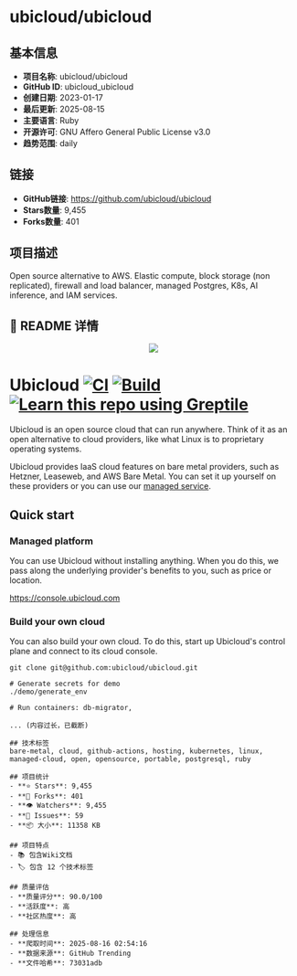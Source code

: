 # ubicloud/ubicloud

## 基本信息
- **项目名称**: ubicloud/ubicloud
- **GitHub ID**: ubicloud_ubicloud
- **创建日期**: 2023-01-17
- **最后更新**: 2025-08-15
- **主要语言**: Ruby
- **开源许可**: GNU Affero General Public License v3.0
- **趋势范围**: daily

## 链接
- **GitHub链接**: https://github.com/ubicloud/ubicloud
- **Stars数量**: 9,455
- **Forks数量**: 401

## 项目描述
Open source alternative to AWS. Elastic compute, block storage (non replicated), firewall and load balancer, managed Postgres, K8s, AI inference, and IAM services.

## 📝 README 详情
<p align="center">
  <img src="https://github.com/user-attachments/assets/779e73bd-c260-4729-8430-c630628f1b6b">
</p>

# Ubicloud [![CI](https://github.com/ubicloud/ubicloud/actions/workflows/ci.yml/badge.svg)](https://github.com/ubicloud/ubicloud/actions/workflows/ci.yml) [![Build](https://github.com/ubicloud/ubicloud/actions/workflows/build.yml/badge.svg)](https://github.com/ubicloud/ubicloud/actions/workflows/build.yml) <a href="https://app.greptile.com/repo/ubicloud/ubicloud"><img src="https://img.shields.io/badge/learn_with-greptile-%091B12?color=%091B12" alt="Learn this repo using Greptile"></a>

Ubicloud is an open source cloud that can run anywhere. Think of it as an open alternative
to cloud providers, like what Linux is to proprietary operating systems.

Ubicloud provides IaaS cloud features on bare metal providers, such as Hetzner, Leaseweb, 
and AWS Bare Metal. You can set it up yourself on these providers or you can use our 
[managed service](https://console.ubicloud.com).

## Quick start

### Managed platform

You can use Ubicloud without installing anything. When you do this, we pass along the 
underlying provider's benefits to you, such as price or location.

https://console.ubicloud.com

### Build your own cloud

You can also build your own cloud. To do this, start up Ubicloud's control plane and 
connect to its cloud console.

```
git clone git@github.com:ubicloud/ubicloud.git

# Generate secrets for demo
./demo/generate_env

# Run containers: db-migrator, 

... (内容过长，已截断)

## 技术标签
bare-metal, cloud, github-actions, hosting, kubernetes, linux, managed-cloud, open, opensource, portable, postgresql, ruby

## 项目统计
- **⭐ Stars**: 9,455
- **🍴 Forks**: 401
- **👁️ Watchers**: 9,455
- **📂 Issues**: 59
- **📦 大小**: 11358 KB

## 项目特点
- 📚 包含Wiki文档
- 🏷️ 包含 12 个技术标签

## 质量评估
- **质量评分**: 90.0/100
- **活跃度**: 高
- **社区热度**: 高

## 处理信息
- **爬取时间**: 2025-08-16 02:54:16
- **数据来源**: GitHub Trending
- **文件哈希**: 73031adb
